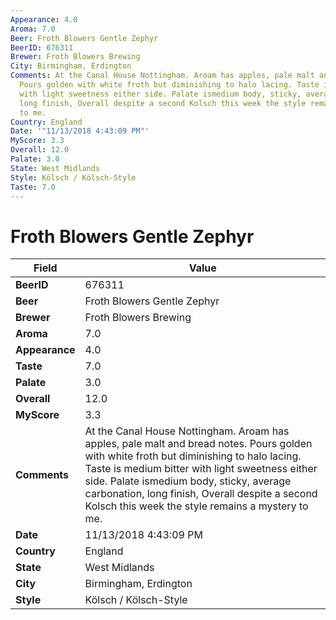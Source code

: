```yaml
---
Appearance: 4.0
Aroma: 7.0
Beer: Froth Blowers Gentle Zephyr
BeerID: 676311
Brewer: Froth Blowers Brewing
City: Birmingham, Erdington
Comments: At the Canal House Nottingham. Aroam has apples, pale malt and bread notes.
  Pours golden with white froth but diminishing to halo lacing. Taste is medium bitter
  with light sweetness either side. Palate ismedium body, sticky, average carbonation,
  long finish, Overall despite a second Kolsch this week the style remains a mystery
  to me.
Country: England
Date: '"11/13/2018 4:43:09 PM"'
MyScore: 3.3
Overall: 12.0
Palate: 3.0
State: West Midlands
Style: Kölsch / Kölsch-Style
Taste: 7.0
---
```


# Froth Blowers Gentle Zephyr

| Field         | Value |
|---------------|-------|
| **BeerID** | 676311 |
| **Beer** | Froth Blowers Gentle Zephyr |
| **Brewer** | Froth Blowers Brewing |
| **Aroma** | 7.0 |
| **Appearance** | 4.0 |
| **Taste** | 7.0 |
| **Palate** | 3.0 |
| **Overall** | 12.0 |
| **MyScore** | 3.3 |
| **Comments** | At the Canal House Nottingham. Aroam has apples, pale malt and bread notes. Pours golden with white froth but diminishing to halo lacing. Taste is medium bitter with light sweetness either side. Palate ismedium body, sticky, average carbonation, long finish, Overall despite a second Kolsch this week the style remains a mystery to me. |
| **Date** | 11/13/2018 4:43:09 PM |
| **Country** | England |
| **State** | West Midlands |
| **City** | Birmingham, Erdington |
| **Style** | Kölsch / Kölsch-Style |
